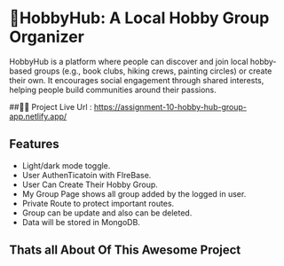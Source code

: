 
# 🚀HobbyHub: A Local Hobby Group Organizer

HobbyHub is a platform where people can discover and join local hobby-based groups (e.g., book clubs, hiking crews, painting circles) or create their own. It encourages social engagement through shared interests, helping people build communities around their passions.




##🚀🚀 Project Live Url : https://assignment-10-hobby-hub-group-app.netlify.app/
## Features

- Light/dark mode toggle.
- User AuthenTicatoin with FIreBase.
- User Can Create Their Hobby Group.
- My Group Page shows all group added by the logged in user.
- Private Route to protect important routes.
- Group can be update and also can be deleted.
- Data will be stored in MongoDB.



## Thats all About Of This Awesome Project